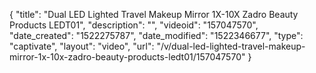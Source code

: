 {
    "title": "Dual LED Lighted Travel Makeup Mirror 1X-10X Zadro Beauty Products LEDT01",
    "description": "",
    "videoid": "157047570",
    "date_created": "1522275787",
    "date_modified": "1522346677",
    "type": "captivate",
    "layout": "video",
    "url": "\/v\/dual-led-lighted-travel-makeup-mirror-1x-10x-zadro-beauty-products-ledt01\/157047570"
}